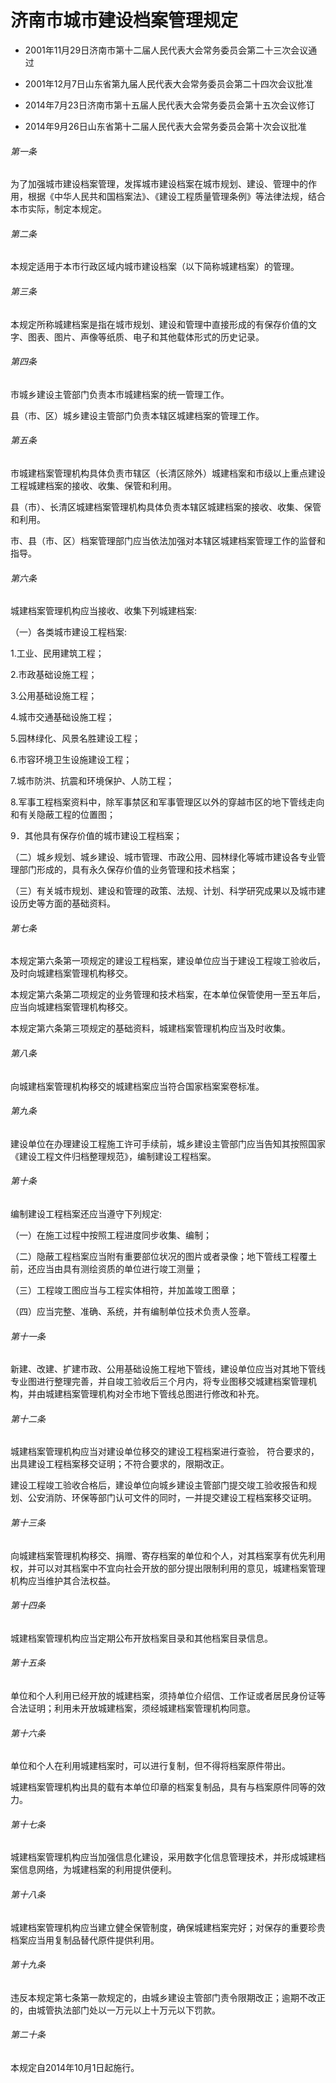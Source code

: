 # 济南市城市建设档案管理规定

- 2001年11月29日济南市第十二届人民代表大会常务委员会第二十三次会议通过

- 2001年12月7日山东省第九届人民代表大会常务委员会第二十四次会议批准

- 2014年7月23日济南市第十五届人民代表大会常务委员会第十五次会议修订

- 2014年9月26日山东省第十二届人民代表大会常务委员会第十次会议批准

<!-- INFO END -->

###### 第一条

为了加强城市建设档案管理，发挥城市建设档案在城市规划、建设、管理中的作用，根据《中华人民共和国档案法》、《建设工程质量管理条例》等法律法规，结合本市实际，制定本规定。

###### 第二条

本规定适用于本市行政区域内城市建设档案（以下简称城建档案）的管理。

###### 第三条

本规定所称城建档案是指在城市规划、建设和管理中直接形成的有保存价值的文字、图表、图片、声像等纸质、电子和其他载体形式的历史记录。

###### 第四条

市城乡建设主管部门负责本市城建档案的统一管理工作。

县（市、区）城乡建设主管部门负责本辖区城建档案的管理工作。

###### 第五条

市城建档案管理机构具体负责市辖区（长清区除外）城建档案和市级以上重点建设工程城建档案的接收、收集、保管和利用。

县（市）、长清区城建档案管理机构具体负责本辖区城建档案的接收、收集、保管和利用。

市、县（市、区）档案管理部门应当依法加强对本辖区城建档案管理工作的监督和指导。

###### 第六条

城建档案管理机构应当接收、收集下列城建档案:

（一）各类城市建设工程档案:

1.工业、民用建筑工程；

2.市政基础设施工程；

3.公用基础设施工程；

4.城市交通基础设施工程；

5.园林绿化、风景名胜建设工程；

6.市容环境卫生设施建设工程；

7.城市防洪、抗震和环境保护、人防工程；

8.军事工程档案资料中，除军事禁区和军事管理区以外的穿越市区的地下管线走向和有关隐蔽工程的位置图；

9．其他具有保存价值的城市建设工程档案；

（二）城乡规划、城乡建设、城市管理、市政公用、园林绿化等城市建设各专业管理部门形成的，具有永久保存价值的业务管理和技术档案；

（三）有关城市规划、建设和管理的政策、法规、计划、科学研究成果以及城市建设历史等方面的基础资料。

###### 第七条

本规定第六条第一项规定的建设工程档案，建设单位应当于建设工程竣工验收后，及时向城建档案管理机构移交。

本规定第六条第二项规定的业务管理和技术档案，在本单位保管使用一至五年后，应当向城建档案管理机构移交。

本规定第六条第三项规定的基础资料，城建档案管理机构应当及时收集。

###### 第八条

向城建档案管理机构移交的城建档案应当符合国家档案案卷标准。

###### 第九条

建设单位在办理建设工程施工许可手续前，城乡建设主管部门应当告知其按照国家《建设工程文件归档整理规范》，编制建设工程档案。

###### 第十条

编制建设工程档案还应当遵守下列规定:

（一）在施工过程中按照工程进度同步收集、编制；

（二）隐蔽工程档案应当附有重要部位状况的图片或者录像；地下管线工程覆土前，还应当由具有测绘资质的单位进行竣工测量；

（三）工程竣工图应当与工程实体相符，并加盖竣工图章；

（四）应当完整、准确、系统，并有编制单位技术负责人签章。

###### 第十一条

新建、改建、扩建市政、公用基础设施工程地下管线，建设单位应当对其地下管线专业图进行整理完善，并自竣工验收后三个月内，将专业图移交城建档案管理机构，并由城建档案管理机构对全市地下管线总图进行修改和补充。

###### 第十二条

城建档案管理机构应当对建设单位移交的建设工程档案进行查验， 符合要求的，出具建设工程档案移交证明；不符合要求的，限期改正。

建设工程竣工验收合格后，建设单位向城乡建设主管部门提交竣工验收报告和规划、公安消防、环保等部门认可文件的同时，一并提交建设工程档案移交证明。

###### 第十三条

向城建档案管理机构移交、捐赠、寄存档案的单位和个人，对其档案享有优先利用权，并可以对其档案中不宜向社会开放的部分提出限制利用的意见，城建档案管理机构应当维护其合法权益。

###### 第十四条

城建档案管理机构应当定期公布开放档案目录和其他档案目录信息。

###### 第十五条

单位和个人利用已经开放的城建档案，须持单位介绍信、工作证或者居民身份证等合法证明；利用未开放城建档案，须经城建档案管理机构同意。

###### 第十六条

单位和个人在利用城建档案时，可以进行复制，但不得将档案原件带出。

城建档案管理机构出具的载有本单位印章的档案复制品，具有与档案原件同等的效力。

###### 第十七条

城建档案管理机构应当加强信息化建设，采用数字化信息管理技术，并形成城建档案信息网络，为城建档案的利用提供便利。

###### 第十八条

城建档案管理机构应当建立健全保管制度，确保城建档案完好；对保存的重要珍贵档案应当用复制品替代原件提供利用。

###### 第十九条

违反本规定第七条第一款规定的，由城乡建设主管部门责令限期改正；逾期不改正的，由城管执法部门处以一万元以上十万元以下罚款。

###### 第二十条

本规定自2014年10月1日起施行。
